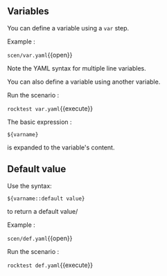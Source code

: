 ## Variables

You can define a variable using a `var` step.

Example :

`scen/var.yaml`{{open}}

Note the YAML syntax for multiple line variables.

You can also define a variable using another variable.

Run the scenario :

`rocktest var.yaml`{{execute}}

The basic expression :

    ${varname}

is expanded to the variable's content.

## Default value

Use the syntax:

    ${varname::default value}

to return a default value/

Example :

`scen/def.yaml`{{open}}

Run the scenario :

`rocktest def.yaml`{{execute}}


